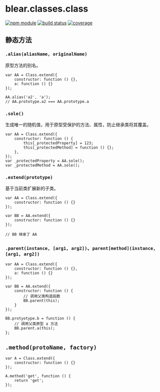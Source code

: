 # blear.classes.class

[![npm module][npm-img]][npm-url]
[![build status][travis-img]][travis-url]
[![coverage][coveralls-img]][coveralls-url]

[travis-img]: https://img.shields.io/travis/blearjs/blear.classes.class/master.svg?maxAge=2592000&style=flat-square
[travis-url]: https://travis-ci.org/blearjs/blear.classes.class

[npm-img]: https://img.shields.io/npm/v/blear.classes.class.svg?maxAge=2592000&style=flat-square
[npm-url]: https://www.npmjs.com/package/blear.classes.class

[coveralls-img]: https://img.shields.io/coveralls/blearjs/blear.classes.class/master.svg?maxAge=2592000&style=flat-square
[coveralls-url]: https://coveralls.io/github/blearjs/blear.classes.class?branch=master


## 静态方法

### `.alias(aliasName, originalName)`
原型方法的别名。
```
var AA = Class.extend({
    constructor: function () {},
    a: function () {}
});

AA.alias('a2', 'a');
// AA.prototype.a2 === AA.prototype.a
```

### `.sole()`
生成唯一的随机值，用于原型受保护的方法、属性，防止继承类将其覆盖。
```
var AA = Class.extend({
    constructor: function () {
        this[_protectedProperty] = 123;
        this[_protectedMethod] = function () {};
    },
});
var _protectedProperty = AA.sole();
var _protectedMethod = AA.sole();
```

### `.extend(prototype)` 
基于当前类扩展新的子类。
```
var AA = Class.extend({
    constructor: function () {}
});

var BB = AA.extend({
    constructor: function () {}
});

// BB 继承了 AA
```

### `.parent(instance, [arg1, arg2])`、`parent[method](instance, [arg1, arg2])`
```
var AA = Class.extend({
    constructor: function () {},
    a: function () {}
});

var BB = AA.extend({
    constructor: function () {
        // 调用父类构造函数
        BB.parent(this);
    }
});

BB.protyotype.b = function () {
    // 调用父类原型 a 方法
    BB.parent.a(this);
};
```


## `.method(protoName, factory)`
```
var A = Class.extend({
    constructor: function () {}
});

A.method('get', function () {
    return 'get';
});
```

